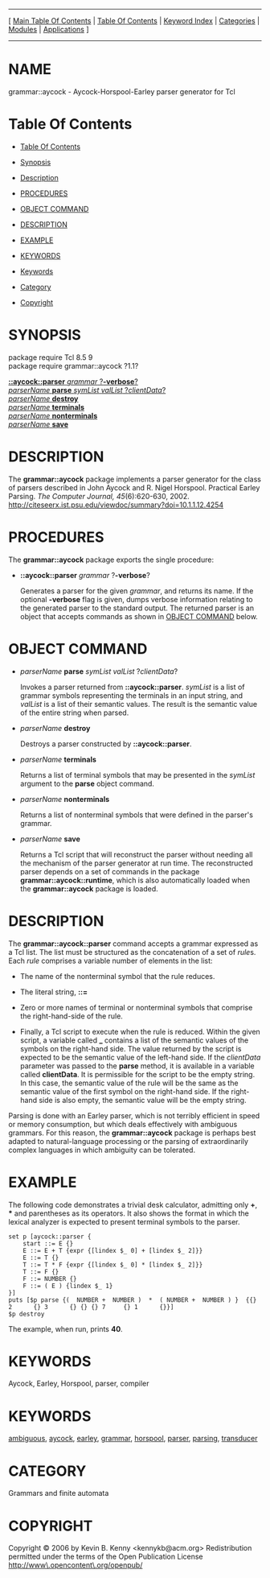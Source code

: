 
[//000000001]: # (grammar::aycock \- Aycock\-Horspool\-Earley parser generator for Tcl)
[//000000002]: # (Generated from file 'aycock\.man' by tcllib/doctools with format 'markdown')
[//000000003]: # (Copyright &copy; 2006 by Kevin B\. Kenny <kennykb@acm\.org>)
[//000000004]: # (Redistribution permitted under the terms of the Open Publication License <http://www\.opencontent\.org/openpub/>)
[//000000005]: # (grammar::aycock\(n\) 1\.1 tcllib "Aycock\-Horspool\-Earley parser generator for Tcl")

<hr> [ <a href="../../../../toc.md">Main Table Of Contents</a> &#124; <a
href="../../../toc.md">Table Of Contents</a> &#124; <a
href="../../../../index.md">Keyword Index</a> &#124; <a
href="../../../../toc0.md">Categories</a> &#124; <a
href="../../../../toc1.md">Modules</a> &#124; <a
href="../../../../toc2.md">Applications</a> ] <hr>

# NAME

grammar::aycock \- Aycock\-Horspool\-Earley parser generator for Tcl

# <a name='toc'></a>Table Of Contents

  - [Table Of Contents](#toc)

  - [Synopsis](#synopsis)

  - [Description](#section1)

  - [PROCEDURES](#section2)

  - [OBJECT COMMAND](#section3)

  - [DESCRIPTION](#section4)

  - [EXAMPLE](#section5)

  - [KEYWORDS](#section6)

  - [Keywords](#keywords)

  - [Category](#category)

  - [Copyright](#copyright)

# <a name='synopsis'></a>SYNOPSIS

package require Tcl 8\.5 9  
package require grammar::aycock ?1\.1?  

[__::aycock::parser__ *grammar* ?__\-verbose__?](#1)  
[*parserName* __parse__ *symList* *valList* ?*clientData*?](#2)  
[*parserName* __destroy__](#3)  
[*parserName* __terminals__](#4)  
[*parserName* __nonterminals__](#5)  
[*parserName* __save__](#6)  

# <a name='description'></a>DESCRIPTION

The __grammar::aycock__ package implements a parser generator for the class
of parsers described in John Aycock and R\. Nigel Horspool\. Practical Earley
Parsing\. *The Computer Journal,* *45*\(6\):620\-630, 2002\.
[http://citeseerx\.ist\.psu\.edu/viewdoc/summary?doi=10\.1\.1\.12\.4254](http://citeseerx\.ist\.psu\.edu/viewdoc/summary?doi=10\.1\.1\.12\.4254)

# <a name='section2'></a>PROCEDURES

The __grammar::aycock__ package exports the single procedure:

  - <a name='1'></a>__::aycock::parser__ *grammar* ?__\-verbose__?

    Generates a parser for the given *grammar*, and returns its name\. If the
    optional __\-verbose__ flag is given, dumps verbose information relating
    to the generated parser to the standard output\. The returned parser is an
    object that accepts commands as shown in [OBJECT COMMAND](#section3)
    below\.

# <a name='section3'></a>OBJECT COMMAND

  - <a name='2'></a>*parserName* __parse__ *symList* *valList* ?*clientData*?

    Invokes a parser returned from __::aycock::parser__\. *symList* is a
    list of grammar symbols representing the terminals in an input string, and
    *valList* is a list of their semantic values\. The result is the semantic
    value of the entire string when parsed\.

  - <a name='3'></a>*parserName* __destroy__

    Destroys a parser constructed by __::aycock::parser__\.

  - <a name='4'></a>*parserName* __terminals__

    Returns a list of terminal symbols that may be presented in the *symList*
    argument to the __parse__ object command\.

  - <a name='5'></a>*parserName* __nonterminals__

    Returns a list of nonterminal symbols that were defined in the parser's
    grammar\.

  - <a name='6'></a>*parserName* __save__

    Returns a Tcl script that will reconstruct the parser without needing all
    the mechanism of the parser generator at run time\. The reconstructed parser
    depends on a set of commands in the package
    __grammar::aycock::runtime__, which is also automatically loaded when
    the __grammar::aycock__ package is loaded\.

# <a name='section4'></a>DESCRIPTION

The __grammar::aycock::parser__ command accepts a grammar expressed as a Tcl
list\. The list must be structured as the concatenation of a set of *rule*s\.
Each *rule* comprises a variable number of elements in the list:

  - The name of the nonterminal symbol that the rule reduces\.

  - The literal string, __::=__

  - Zero or more names of terminal or nonterminal symbols that comprise the
    right\-hand\-side of the rule\.

  - Finally, a Tcl script to execute when the rule is reduced\. Within the given
    script, a variable called __\___ contains a list of the semantic values
    of the symbols on the right\-hand side\. The value returned by the script is
    expected to be the semantic value of the left\-hand side\. If the
    *clientData* parameter was passed to the __parse__ method, it is
    available in a variable called __clientData__\. It is permissible for the
    script to be the empty string\. In this case, the semantic value of the rule
    will be the same as the semantic value of the first symbol on the right\-hand
    side\. If the right\-hand side is also empty, the semantic value will be the
    empty string\.

Parsing is done with an Earley parser, which is not terribly efficient in speed
or memory consumption, but which deals effectively with ambiguous grammars\. For
this reason, the __grammar::aycock__ package is perhaps best adapted to
natural\-language processing or the parsing of extraordinarily complex languages
in which ambiguity can be tolerated\.

# <a name='section5'></a>EXAMPLE

The following code demonstrates a trivial desk calculator, admitting only
__\+__, __\*__ and parentheses as its operators\. It also shows the format
in which the lexical analyzer is expected to present terminal symbols to the
parser\.

    set p [aycock::parser {
        start ::= E {}
        E ::= E + T {expr {[lindex $_ 0] + [lindex $_ 2]}}
        E ::= T {}
        T ::= T * F {expr {[lindex $_ 0] * [lindex $_ 2]}}
        T ::= F {}
        F ::= NUMBER {}
        F ::= ( E ) {lindex $_ 1}
    }]
    puts [$p parse {(  NUMBER +  NUMBER )  *  ( NUMBER +  NUMBER ) }  {{} 2      {} 3      {} {} {} 7     {} 1      {}}]
    $p destroy

The example, when run, prints __40__\.

# <a name='section6'></a>KEYWORDS

Aycock, Earley, Horspool, parser, compiler

# <a name='keywords'></a>KEYWORDS

[ambiguous](\.\./\.\./\.\./\.\./index\.md\#ambiguous),
[aycock](\.\./\.\./\.\./\.\./index\.md\#aycock),
[earley](\.\./\.\./\.\./\.\./index\.md\#earley),
[grammar](\.\./\.\./\.\./\.\./index\.md\#grammar),
[horspool](\.\./\.\./\.\./\.\./index\.md\#horspool),
[parser](\.\./\.\./\.\./\.\./index\.md\#parser),
[parsing](\.\./\.\./\.\./\.\./index\.md\#parsing),
[transducer](\.\./\.\./\.\./\.\./index\.md\#transducer)

# <a name='category'></a>CATEGORY

Grammars and finite automata

# <a name='copyright'></a>COPYRIGHT

Copyright &copy; 2006 by Kevin B\. Kenny <kennykb@acm\.org>
Redistribution permitted under the terms of the Open Publication License <http://www\.opencontent\.org/openpub/>
